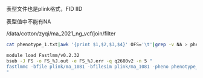 表型文件也是plink格式，FID IID

表型值中不能有NA

/data/cotton/zyqi/ma_2021_ng_vcf/join/filter

```sh
cat phenotype_1.txt|awk '{print $1,$2,$3,$4}' OFS='\t'|grep -v NA > phenotype_2.txt
```







```sh
module load Fastlmm/v0.2.32
bsub -J FS -o FS_%J.out -e FS_%J.err -q q2680v2 -n 5 "
fastlmmc -bfile plink/ma_1081 -bfilesim plink/ma_1081 -pheno phenotype_2.txt  -mpheno 2 -out FS_Num2_out
"
```

